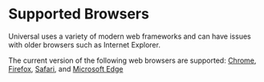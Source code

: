 # Supported Browsers

Universal uses a variety of modern web frameworks and can have issues with older browsers such as Internet Explorer.

The current version of the following web browsers are supported: [Chrome](https://www.google.com/chrome/), [Firefox](http://www.mozilla.org/firefox/), [Safari](http://www.apple.com/safari/), and [Microsoft Edge](https://www.microsoft.com/en-us/windows/microsoft-edge)

